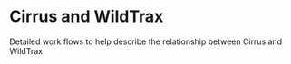 # Cirrus and WildTrax
Detailed work flows to help describe the relationship between Cirrus and WildTrax
